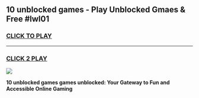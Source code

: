 
## 10 unblocked games - Play Unblocked Gmaes & Free #lwl01
<h3>
<a href="https://premium.freeplayer.one?title=10_unblocked_games&ref=03M">CLICK TO PLAY</a></h3>
<hr>

<h3>
<a href="https://premium.freeplayer.one?title=10_unblocked_games&ref=03M">CLICK 2 PLAY</a>
  
</h3>

<a href="https://premium.freeplayer.one?title=10_unblocked_games&ref=03M"><img src="https://clearcache.store/games.png"></a>


**10 unblocked games games unblocked: Your Gateway to Fun and Accessible Online Gaming**
